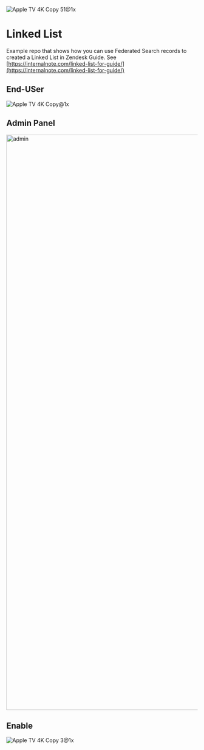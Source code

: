 ![Apple TV 4K Copy 51@1x](https://user-images.githubusercontent.com/894026/225740689-507ceb4e-bf0c-40bc-9b26-ade03a792742.jpg)

# Linked List

Example repo that shows how you can use Federated Search records to created a Linked List in Zendesk Guide.
See [https://internalnote.com/linked-list-for-guide/](https://internalnote.com/linked-list-for-guide/)

## End-USer
![Apple TV 4K Copy@1x](https://user-images.githubusercontent.com/894026/221576512-2db08374-b5be-4eb2-900a-e6992813ab34.png)

## Admin Panel
<img width="1512" alt="admin" src="https://user-images.githubusercontent.com/894026/225740838-721cc81a-49b3-49ad-b6b2-dc73fb08b2aa.png">

## Enable
![Apple TV 4K Copy 3@1x](https://user-images.githubusercontent.com/894026/221576506-1c7c130a-6f99-4714-b82a-a0fbb5cae4f4.png)

